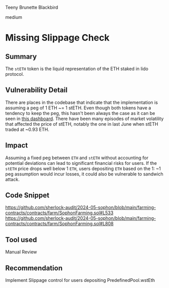 Teeny Brunette Blackbird

medium

# Missing Slippage Check

## Summary
 The `stETH` token is the liquid representation of the ETH staked in lido protocol.

## Vulnerability Detail
There are places in the codebase that indicate that the implementation is assuming a peg of 1 ETH ~= 1 stETH. Even though both tokens have a tendency to keep the peg, this hasn't been always the case as it can be seen in  [this dashboard](https://dune.com/LidoAnalytical/Curve-ETHstETH). There have been many episodes of market volatility that affected the price of stETH, notably the one in last June when stETH traded at ~0.93 ETH.

## Impact
Assuming a fixed peg between `ETH` and `stETH` without accounting for potential deviations can lead to significant financial risks for users. If the `stETH` price drops well below 1 `ETH`, users depositing `ETH` based on the 1: ~1 peg assumption would incur losses, it could also be vulnerable to sandwich attack.

## Code Snippet
https://github.com/sherlock-audit/2024-05-sophon/blob/main/farming-contracts/contracts/farm/SophonFarming.sol#L533
https://github.com/sherlock-audit/2024-05-sophon/blob/main/farming-contracts/contracts/farm/SophonFarming.sol#L808
## Tool used

Manual Review

## Recommendation
Implement Slippage control for users depositing PredefinedPool.wstEth